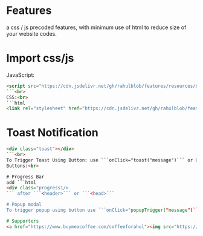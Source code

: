 # Features
a css / js precoded features, with minimum use of html to reduce size of your website codes.
# Import css/js
JavaScript:<br>
```html
<script src="https://cdn.jsdelivr.net/gh/rahulblob/features/resources/script.v1.1.js"></script>
```<br>
CSS:<br>
```html
<link rel="stylesheet" href="https://cdn.jsdelivr.net/gh/rahulblob/features/resources/style.v1.1css"/>
```

# Toast Notification

```html
<div class="toast"></div>
```<br>
To Trigger Toast Using Button: use ```onClick="toast("message")``` or Use It In A Function: ```toast("message")```;<br>
Buttons:<br>

# Progress Bar
add ```html
<div class="progress1/>
``` after ```<header>``` or ```<head>```

# Popup modal
To trigger popup using button use ```onClick="popupTrigger("message")``` or use in a function ```popupTrigger("message")```

# Supporters
<a href="https://www.buymeacoffee.com/coffeeforahul"><img src="https://img.buymeacoffee.com/button-api/?text=Buy me a coffee&emoji=&slug=coffeeforahul&button_colour=5F7FFF&font_colour=ffffff&font_family=Comic&outline_colour=000000&coffee_colour=FFDD00" /></a>
